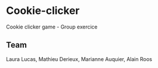 # Cookie-clicker
Cookie clicker game - Group exercice

## Team
Laura Lucas, Mathieu Derieux, Marianne Auquier, Alain Roos
